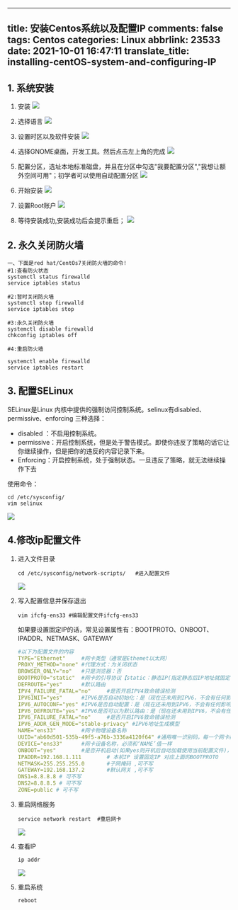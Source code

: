 
---
title: 安装Centos系统以及配置IP
comments: false
tags: Centos
categories: Linux
abbrlink: 23533
date: 2021-10-01 16:47:11
translate_title: installing-centOS-system-and-configuring-IP
---

## 1. 系统安装
1. 安装
    ![](Installing-CentOS-system/1.png)
   
2. 选择语言
    ![](Installing-CentOS-system/2.png)

3. 设置时区以及软件安装
    ![](Installing-CentOS-system/3.png)
   
4. 选择GNOME桌面，开发工具。然后点击左上角的完成
   ![](Installing-CentOS-system/4.png)

5. 配置分区，选址本地标准磁盘，并且在分区中勾选"我要配置分区","我想让额外空间可用"；初学者可以使用自动配置分区
   ![](Installing-CentOS-system/5.png)
   
6. 开始安装
   ![](Installing-CentOS-system/6.png)

7. 设置Root账户
   ![](Installing-CentOS-system/7.png) 
   
8. 等待安装成功,安装成功后会提示重启；
   ![](Installing-CentOS-system/8.png) 
   

## 2. 永久关闭防火墙

```shell
一、下面是red hat/CentOs7关闭防火墙的命令!
#1:查看防火状态
systemctl status firewalld
service iptables status

#2:暂时关闭防火墙
systemctl stop firewalld
service iptables stop

#3:永久关闭防火墙
systemctl disable firewalld
chkconfig iptables off

#4:重启防火墙

systemctl enable firewalld
service iptables restart
```
## 3. 配置SELinux
SELinux是Linux 内核中提供的强制访问控制系统。selinux有disabled、permissive、enforcing 三种选择：
- disabled ：不启用控制系统。
- permissive：开启控制系统，但是处于警告模式。即使你违反了策略的话它让你继续操作，但是把你的违反的内容记录下来。
- Enforcing：开启控制系统，处于强制状态。一旦违反了策略，就无法继续操作下去

使用命令：
```shell
cd /etc/sysconfig/
vim selinux
```
![](Installing-CentOS-system/3-1.png) 

## 4.修改ip配置文件
1. 进入文件目录
    ```shell
    cd /etc/sysconfig/network-scripts/   #进入配置文件
    ```
    ![](Installing-CentOS-system/4-1.png) 

2. 写入配置信息并保存退出
    ```shell
    vim ifcfg-ens33 #编辑配置文件ifcfg-ens33
    ```
    如果要设置固定IP的话，常见设置属性有：BOOTPROTO、ONBOOT、IPADDR、NETMASK、GATEWAY
    ```yaml
    #以下为配置文件的内容
    TYPE="Ethernet"		#网卡类型（通常是Ethemet以太网）
    PROXY_METHOD="none"	#代理方式：为关闭状态
    BROWSER_ONLY="no"	#只是浏览器：否
    BOOTPROTO="static"	#网卡的引导协议【static：静态IP(指定静态后IP地址就固定了,不建议采用动态分配)  dhcp：动态IP   none：不指定，不指定容易出现各种各样的网络受限】
    DEFROUTE="yes"		#默认路由
    IPV4_FAILURE_FATAL="no"		#是否开启IPV4致命错误检测
    IPV6INIT="yes"		#IPV6是否自动初始化：是（现在还未用到IPV6，不会有任何影响）
    IPV6_AUTOCONF="yes"	#IPV6是否自动配置：是（现在还未用到IPV6，不会有任何影响）
    IPV6_DEFROUTE="yes"	#IPV6是否可以为默认路由：是（现在还未用到IPV6，不会有任何影响）
    IPV6_FAILURE_FATAL="no"		#是否开启IPV6致命错误检测
    IPV6_ADDR_GEN_MODE="stable-privacy"	#IPV6地址生成模型
    NAME="ens33"		#网卡物理设备名称
    UUID="ab60d501-535b-49f5-a76b-3336a4120f64" #通用唯一识别码，每一个网卡都会有，不能重复，否则两台linux机器只有一台可上网,可不写
    DEVICE="ens33"		#网卡设备名称，必须和‘NAME’值一样
    ONBOOT="yes"		#是否开机启动(如果yes则开机后自动加载使用当前配置文件)，要想网卡开机就启动或通过 `systemctl restart network`控制网卡,必须设置为 `yes`
    IPADDR=192.168.1.111		# 本机IP 设置固定IP 对应上面的BOOTPROTO
    NETMASK=255.255.255.0		#子网掩码 ,可不写
    GATEWAY=192.168.137.2		#默认网关 ,可不写
    DNS1=8.8.8.8 # 可不写
    DNS2=8.8.8.5 # 可不写
    ZONE=public # 可不写
    ```

3. 重启网络服务
    ```shell
    service network restart  #重启网卡
    ```
    ![](Installing-CentOS-system/4-2.png) 

4. 查看IP
    ```shell
    ip addr
    ```
    ![](Installing-CentOS-system/4-3.png) 

5. 重启系统
    ```shell
    reboot
    ```



   

   


